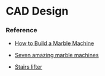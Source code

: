 CAD Design
===

### Reference

- [How to Build a Marble Machine](https://feltmagnet.com/crafts/HowToBuildAMarbleMachine)

- [Seven amazing marble machines](https://woodgears.ca/marbles/paul.html)

- [Stairs lifter](https://youtu.be/o3X3YhxYA_o)